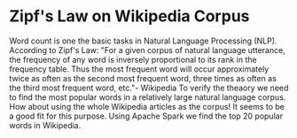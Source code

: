# Zipf's Law on Wikipedia Corpus
Word count is one the basic tasks in Natural Language Processing (NLP). According to Zipf's Law:
"For a given corpus of natural language utterance, the frequency of any word is inversely proportional to its rank in the frequency table. Thus the most frequent word will occur approximately twice as often as the second most frequent word, three times as often as the third most frequent word, etc."- Wikipedia
To verify the theaory we need to find the most popular words in a relatively large natural language corpus. How about using the whole Wikipedia articles as the corpus! It seems to be a good fit for this purpose. Using Apache Spark we find the top 20 popular words in Wikipedia.
